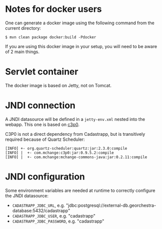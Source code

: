 # Notes for docker users

One can generate a docker image using the following command from the current
directory:

```
$ mvn clean package docker:build -Pdocker
```

If you are using this docker image in your setup, you will need to be aware of
2 main things.

# Servlet container

The docker image is based on Jetty, not on Tomcat.

# JNDI connection

A JNDI datasource will be defined in a `jetty-env.xml` nested into the webapp.
This one is based on [c3p0](https://www.mchange.com/projects/c3p0/).

C3P0 is not a direct dependency from Cadastrapp, but is transitively required
because of Quartz Scheduler:

```
[INFO] +- org.quartz-scheduler:quartz:jar:2.3.0:compile
[INFO] |  +- com.mchange:c3p0:jar:0.9.5.2:compile
[INFO] |  +- com.mchange:mchange-commons-java:jar:0.2.11:compile
```

# JNDI configuration

Some environment variables are needed at runtime to correctly configure the JNDI datasource:

* `CADASTRAPP_JDBC_URL`, e.g. "jdbc:postgresql://external-db.georchestra-database:5432/cadastrapp"
* `CADASTRAPP_JDBC_USER`, e.g. "cadastrapp"
* `CADASTRAPP_JDBC_PASSWORD`, e.g. "cadastrapp"

